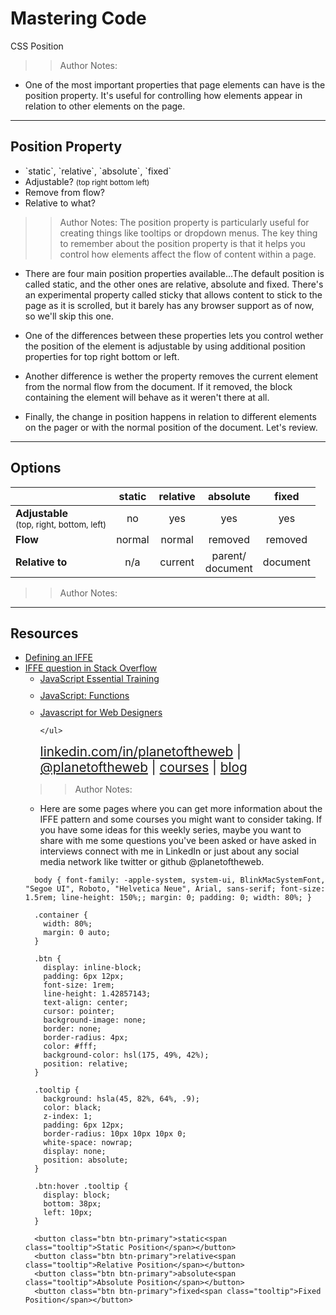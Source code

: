 
<!-- .slide: data-state="title" -->

# Mastering Code
CSS Position

>> Author Notes:
- One of the most important properties that page elements can have is the position property. It's useful for controlling how elements appear in relation to other elements on the page.

---

## Position Property

<ul>
  <li class="fragment">`static`, `relative`, `absolute`, `fixed`</li>
  <li class="fragment">Adjustable? <small>(top right bottom left)</small></li>
  <li class="fragment">Remove from flow?</li>
  <li class="fragment">Relative to what?</li>
</ul>

>> Author Notes:
The position property is particularly useful for creating things like tooltips or dropdown menus. The key thing to remember about the position property is that it helps you control how elements affect the flow of content within a page.

- There are four main position properties available...The default position is called static, and the other ones are relative, absolute and fixed. There's an experimental property called sticky that allows content to stick to the page as it is scrolled, but it barely has any browser support as of now, so we'll skip this one.

- One of the differences between these properties lets you control wether the position of the element is adjustable by using additional position properties for top right bottom or left.

- Another difference is wether the property removes the current element from the normal flow from the document. If it removed, the block containing the element will behave as it weren't there at all.

- Finally, the change in position happens in relation to different elements on the pager or with the normal position of the document. Let's review.


---

## Options

|                     |  static | relative | absolute | fixed |
|---|:---:|:---:|:---:|:---:|
| **Adjustable**<br><small>(top, right, bottom, left)</small>	    | no      | yes      | yes      | yes   |
| **Flow**	          | normal | normal | removed | removed |
| **Relative to**     | n/a | current | parent/<br>document | document |

>> Author Notes:


---
## Resources
<ul>
  <li><a href="http://benalman.com/news/2010/11/immediately-invoked-function-expression/">Defining an IFFE</a></li>
  <li><a href="http://stackoverflow.com/questions/8228281/what-is-the-function-construct-in-javascript">IFFE question in Stack Overflow</a></li>
  <li style="list-style: none;">
    <ul>
      <li style="margin-bottom: 10px"><a href="https://www.linkedin.com/learning/javascript-essential-training">JavaScript Essential Training</a></li>
      <li style="margin-bottom: 10px"><a href="https://www.linkedin.com/learning/javascript-functions">JavaScript: Functions</a></li>
      <li style="margin-bottom: 10px"><a href="https://www.linkedin.com/learning/javascript-for-web-designers-2">Javascript for Web Designers</a></li>

    </ul>
  <li style="list-style: none; font-size: 1.3rem;"><a href="hhttps://www.linkedin.com/in/planetoftheweb">linkedin.com/in/planetoftheweb</a> | <a href="https://www.twitter.com/planetoftheweb">@planetoftheweb</a> | <a href="https://www.linkedin.com/learning/instructors/ray-villalobos">courses</a> | <a href="https://raybo.org">blog</a></li>
</ul>


>> Author Notes:
- Here are some pages where you can get more information about the IFFE pattern and some courses you might want to consider taking. If you have some ideas for this weekly series, maybe you want to share with me some questions you've been asked or have asked in interviews connect with me in LinkedIn or just about any social media network like twitter or github @planetoftheweb.

```
  body { font-family: -apple-system, system-ui, BlinkMacSystemFont, "Segoe UI", Roboto, "Helvetica Neue", Arial, sans-serif; font-size: 1.5rem; line-height: 150%;; margin: 0; padding: 0; width: 80%; }

  .container {
    width: 80%; 
    margin: 0 auto; 
  }

  .btn {
    display: inline-block; 
    padding: 6px 12px; 
    font-size: 1rem; 
    line-height: 1.42857143; 
    text-align: center; 
    cursor: pointer; 
    background-image: none; 
    border: none; 
    border-radius: 4px; 
    color: #fff; 
    background-color: hsl(175, 49%, 42%);
    position: relative;
  }

  .tooltip {
    background: hsla(45, 82%, 64%, .9);
    color: black;
    z-index: 1;
    padding: 6px 12px; 
    border-radius: 10px 10px 10px 0;
    white-space: nowrap;
    display: none;
    position: absolute;
  }

  .btn:hover .tooltip {
    display: block;
    bottom: 38px;
    left: 10px;
  }
```

```
  <button class="btn btn-primary">static<span class="tooltip">Static Position</span></button>
  <button class="btn btn-primary">relative<span class="tooltip">Relative Position</span></button>
  <button class="btn btn-primary">absolute<span class="tooltip">Absolute Position</span></button>
  <button class="btn btn-primary">fixed<span class="tooltip">Fixed Position</span></button>
```